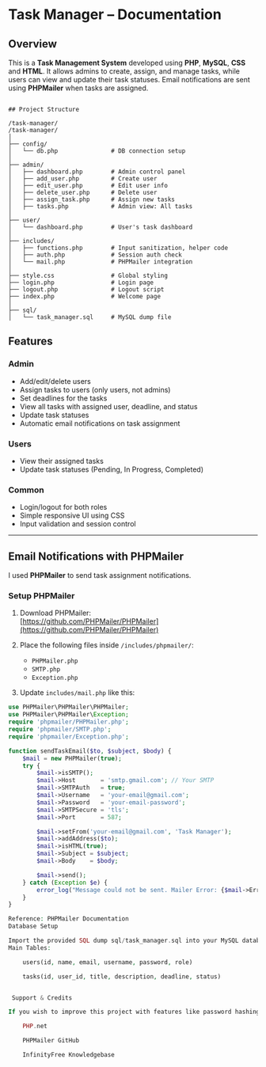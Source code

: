 # Task Manager – Documentation

## Overview

This is a **Task Management System** developed using **PHP**, **MySQL**, **CSS** and **HTML**. It allows admins to create, assign, and manage tasks, while users can view and update their task statuses. Email notifications are sent using **PHPMailer** when tasks are assigned.

```

## Project Structure

/task-manager/
/task-manager/
│
├── config/
│   └── db.php               # DB connection setup
│
├── admin/
│   ├── dashboard.php        # Admin control panel
│   ├── add_user.php         # Create user
│   ├── edit_user.php        # Edit user info
│   ├── delete_user.php      # Delete user
│   ├── assign_task.php      # Assign new tasks
│   ├── tasks.php            # Admin view: All tasks
│
├── user/
│   └── dashboard.php        # User's task dashboard
│
├── includes/
│   ├── functions.php        # Input sanitization, helper code
│   ├── auth.php             # Session auth check
│   └── mail.php             # PHPMailer integration
│
├── style.css                # Global styling
├── login.php                # Login page
├── logout.php               # Logout script
├── index.php                # Welcome page
│
├── sql/
│   └── task_manager.sql     # MySQL dump file

```

##  Features

### Admin
- Add/edit/delete users
- Assign tasks to users (only users, not admins)
- Set deadlines for the tasks
- View all tasks with assigned user, deadline, and status
- Update task statuses
- Automatic email notifications on task assignment

### Users
- View their assigned tasks
- Update task statuses (Pending, In Progress, Completed)

### Common
- Login/logout for both roles
- Simple responsive UI using CSS
- Input validation and session control

---

## Email Notifications with PHPMailer

I used **PHPMailer** to send task assignment notifications. 
### Setup PHPMailer

1. Download PHPMailer:  
   [https://github.com/PHPMailer/PHPMailer](https://github.com/PHPMailer/PHPMailer)

2. Place the following files inside `/includes/phpmailer/`:
   - `PHPMailer.php`
   - `SMTP.php`
   - `Exception.php`

3. Update `includes/mail.php` like this:

```php
use PHPMailer\PHPMailer\PHPMailer;
use PHPMailer\PHPMailer\Exception;
require 'phpmailer/PHPMailer.php';
require 'phpmailer/SMTP.php';
require 'phpmailer/Exception.php';

function sendTaskEmail($to, $subject, $body) {
    $mail = new PHPMailer(true);
    try {
        $mail->isSMTP();
        $mail->Host       = 'smtp.gmail.com'; // Your SMTP
        $mail->SMTPAuth   = true;
        $mail->Username   = 'your-email@gmail.com';
        $mail->Password   = 'your-email-password';
        $mail->SMTPSecure = 'tls';
        $mail->Port       = 587;

        $mail->setFrom('your-email@gmail.com', 'Task Manager');
        $mail->addAddress($to);
        $mail->isHTML(true);
        $mail->Subject = $subject;
        $mail->Body    = $body;

        $mail->send();
    } catch (Exception $e) {
        error_log("Message could not be sent. Mailer Error: {$mail->ErrorInfo}");
    }
}

Reference: PHPMailer Documentation
Database Setup

Import the provided SQL dump sql/task_manager.sql into your MySQL database.
Main Tables:

    users(id, name, email, username, password, role)

    tasks(id, user_id, title, description, deadline, status)


 Support & Credits

If you wish to improve this project with features like password hashing, admin dashboard charts, or user file attachments, feel free to explore:

    PHP.net

    PHPMailer GitHub

    InfinityFree Knowledgebase
